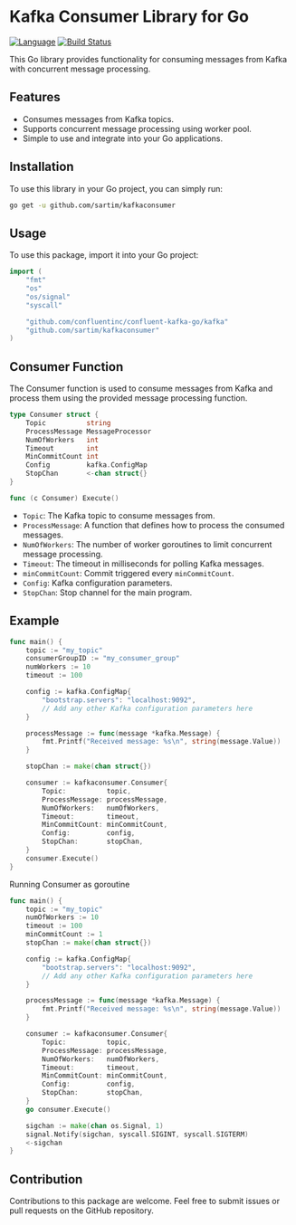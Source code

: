 # Kafka Consumer Library for Go

[![Language](https://img.shields.io/badge/language-go-blue.svg)](https://github.com/sartim/kafka-consumer)
[![Build Status](https://github.com/sartim/kafka-consumer/workflows/build/badge.svg)](https://github.com/sartim/kafka-consumer)

This Go library provides functionality for consuming messages from Kafka with concurrent message processing.

## Features

- Consumes messages from Kafka topics.
- Supports concurrent message processing using worker pool.
- Simple to use and integrate into your Go applications.

## Installation

To use this library in your Go project, you can simply run:

```sh
go get -u github.com/sartim/kafkaconsumer
```

## Usage

To use this package, import it into your Go project:


```go
import (
    "fmt"
    "os"
    "os/signal"
    "syscall"

    "github.com/confluentinc/confluent-kafka-go/kafka"
    "github.com/sartim/kafkaconsumer"
)
```

## Consumer Function
The Consumer function is used to consume messages from Kafka and process them using the provided message processing function.

```go
type Consumer struct {
	Topic          string
	ProcessMessage MessageProcessor
	NumOfWorkers   int
	Timeout        int
	MinCommitCount int
	Config         kafka.ConfigMap
	StopChan       <-chan struct{}
}

func (c Consumer) Execute()

```

* `Topic`: The Kafka topic to consume messages from.
* `ProcessMessage`: A function that defines how to process the consumed messages.
* `NumOfWorkers`: The number of worker goroutines to limit concurrent message processing.
* `Timeout`: The timeout in milliseconds for polling Kafka messages.
* `minCommitCount`: Commit triggered every `minCommitCount`.
* `Config`: Kafka configuration parameters.
* `StopChan`: Stop channel for the main program.


## Example 

```go
func main() {
    topic := "my_topic"
    consumerGroupID := "my_consumer_group"
    numWorkers := 10
    timeout := 100 

    config := kafka.ConfigMap{
        "bootstrap.servers": "localhost:9092",
        // Add any other Kafka configuration parameters here
    }

	processMessage := func(message *kafka.Message) {
		fmt.Printf("Received message: %s\n", string(message.Value))
	}

	stopChan := make(chan struct{})

	consumer := kafkaconsumer.Consumer{
		Topic:          topic,
		ProcessMessage: processMessage,
		NumOfWorkers:   numOfWorkers,
		Timeout:        timeout,
		MinCommitCount: minCommitCount,
		Config:         config,
		StopChan:       stopChan,
	}
	consumer.Execute()
}
```

Running Consumer as goroutine

```go
func main() {
    topic := "my_topic"
    numOfWorkers := 10
    timeout := 100 
	minCommitCount := 1
    stopChan := make(chan struct{})

    config := kafka.ConfigMap{
        "bootstrap.servers": "localhost:9092",
        // Add any other Kafka configuration parameters here
    }

	processMessage := func(message *kafka.Message) {
		fmt.Printf("Received message: %s\n", string(message.Value))
	}

	consumer := kafkaconsumer.Consumer{
		Topic:          topic,
		ProcessMessage: processMessage,
		NumOfWorkers:   numOfWorkers,
		Timeout:        timeout,
		MinCommitCount: minCommitCount,
		Config:         config,
		StopChan:       stopChan,
	}
	go consumer.Execute()

    sigchan := make(chan os.Signal, 1)
    signal.Notify(sigchan, syscall.SIGINT, syscall.SIGTERM)
    <-sigchan
}
```

## Contribution

Contributions to this package are welcome. Feel free to submit issues or pull requests on the GitHub repository.

